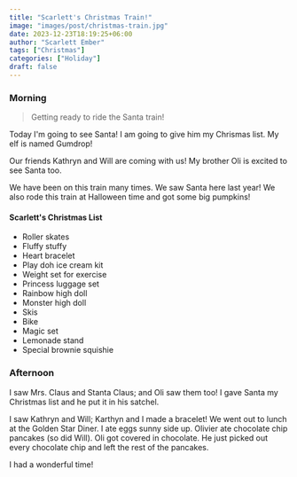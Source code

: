 ```yaml
---
title: "Scarlett's Christmas Train!"
image: "images/post/christmas-train.jpg"
date: 2023-12-23T18:19:25+06:00
author: "Scarlett Ember"
tags: ["Christmas"]
categories: ["Holiday"]
draft: false
---
```


### Morning

>Getting ready to ride the Santa train!

Today I'm going to see Santa! I am going to give him my Chrismas list. My elf is named Gumdrop!

Our friends Kathryn and Will are coming with us! My brother Oli is excited to see Santa too.

We have been on this train many times. We saw Santa here last year! We also rode this train at Halloween time and got some big pumpkins!

#### Scarlett's Christmas List
- Roller skates
- Fluffy stuffy
- Heart bracelet
- Play doh ice cream kit
- Weight set for exercise
- Princess luggage set
- Rainbow high doll
- Monster high doll
- Skis
- Bike
- Magic set
- Lemonade stand
- Special brownie squishie

### Afternoon

I saw Mrs. Claus and Stanta Claus; and Oli saw them too! I gave Santa my Christmas list and he put it in his satchel.

I saw Kathryn and Will; Karthyn and I made a bracelet! We went out to lunch at the Golden Star Diner. I ate eggs sunny side up. Olivier ate chocolate chip pancakes (so did Will). Oli got covered in chocolate. He just picked out every chocolate chip and left the rest of the pancakes.

I had a wonderful time! 